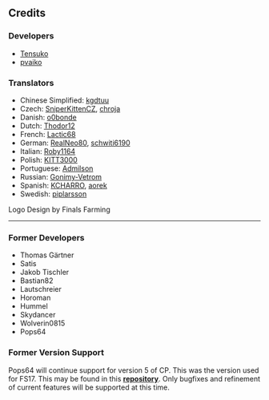 ## Credits
### Developers
* [Tensuko](https://github.com/Tensuko)
* [pvaiko](https://github.com/pvaiko)

### Translators
* Chinese Simplified: [kgdtuu](https://github.com/kgdtuu)
* Czech: [SniperKittenCZ](https://github.com/SniperKittenCZ), [chroja](https://github.com/chroja)
* Danish: [o0bonde](https://github.com/o0bonde)
* Dutch: [Thodor12](https://github.com/Thodor12)
* French: [Lactic68](https://github.com/Lactic68)
* German: [RealNeo80](https://github.com/RealNeo80), [schwiti6190](https://github.com/schwiti6190)
* Italian: [Roby1164](https://github.com/Roby1164)
* Polish: [KITT3000](https://github.com/KITT3000)
* Portuguese: [Admilson](https://github.com/Admilson)
* Russian: [Gonimy-Vetrom](https://github.com/Gonimy-Vetrom)
* Spanish: [KCHARRO](https://github.com/KCHARRO), [aorek](https://github.com/aorek)
* Swedish: [piplarsson](https://github.com/piplarsson)

Logo Design by Finals Farming

___

### Former Developers
* Thomas Gärtner
* Satis
* Jakob Tischler
* Bastian82
* Lautschreier
* Horoman
* Hummel
* Skydancer
* Wolverin0815
* Pops64

### Former Version Support
Pops64 will continue support for version 5 of CP. This was the version used for FS17. This may be found in this **[repository](https://github.com/pops64/courseplay)**. Only bugfixes and refinement of current features will be supported at this time.
